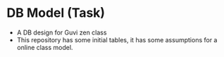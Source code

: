 # DB Model (Task)

- A DB design for Guvi zen class
- This repository has some initial tables, it has some assumptions for a online class model.
